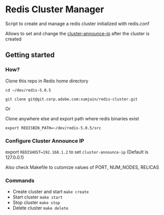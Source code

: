 # Redis Cluster Manager

Script to create and manage a redis cluster initialized with redis.conf

Allows to set and change the [cluster-announce-ip](http://download.redis.io/redis-stable/redis.conf) after the cluster is created

## Getting started

### How?

Clone this repo in Redis home directory 

`cd ~/dev/redis-5.0.5`

`git clone git@git.corp.adobe.com:sumjain/redis-cluster.git`

Or

Clone anywhere else and export path where redis binaries exist

`export REDISBIN_PATH=~/dev/redis-5.0.5/src`


### Configure Cluster Announce IP

export `REDISHOST=192.168.1.2` to set  `cluster-announce-ip` (Default is 127.0.0.1)

Also check Makefile to cutomize values of PORT, NUM_NODES, RELICAS

### Commands

- Create cluster and start `make create`
- Start cluster `make start`
- Stop cluster `make stop`
- Delete cluster `make delete`